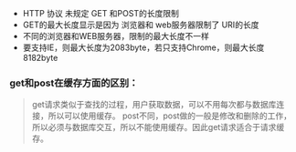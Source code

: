 + HTTP 协议 未规定 GET 和POST的长度限制
+ GET的最大长度显示是因为 浏览器和 web服务器限制了 URI的长度
+ 不同的浏览器和WEB服务器，限制的最大长度不一样
+ 要支持IE，则最大长度为2083byte，若只支持Chrome，则最大长度 8182byte

### get和post在缓存方面的区别：

> get请求类似于查找的过程，用户获取数据，可以不用每次都与数据库连接，所以可以使用缓存。
> post不同，post做的一般是修改和删除的工作，所以必须与数据库交互，所以不能使用缓存。因此get请求适合于请求缓存。
